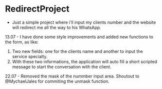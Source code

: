 # RedirectProject


- Just a simple project where i'll input my clients number and the website will redirect me all the way to his WhatsApp.

13.07 - I have done some style improvements and added new functions to the form, as like: 
<br>
1. Two new fields: one for the clients name and another to input the service specialty.
2. With these two informations, the application will auto fill a short scripted message to start the conversation with the client.

22.07 - Removed the mask of the nummber input area. Shoutout to @MychaelJales for commiting the unmask function.
